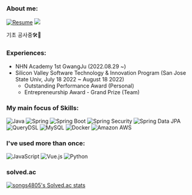 <!-- ### Hi there 👋
- I am a college student who is interested in backend development and majored in Computer Science.  
- I'm trying to make clean code and unit test.  
- And I focus on understanding object-oriented design and how the function works and the flow of the function, not just implementing the function.
- I enjoy reading software technical books to broaden my horizons.
-->
### About me:
[![Resume](https://img.shields.io/badge/Resume-000000?style=flat-square&logo=Notion&logoColor=white)](https://harmless-colossus-e1e.notion.site/b298b0dc13cd45959d81b5445feb3467)
<a href="https://velog.io/@songs4805"><img src="https://img.shields.io/badge/Blog-11B48A?style=flat-square&logo=Vimeo&logoColor=white&link=https://velog.io/@songs4805"/></a>

기초 공사중🛠🚧
<!--기능 구현 위주의 개발이 아닌 학부 과정에서 쌓아온 탄탄한 CS 지식과 함께 핵심 원리를 이해하며 만드는 올바른 객체지향 설계와 효율적인 단위 테스트 작성에 노력하는 Backend Developer 입니다.-->

### Experiences:
- NHN Academy 1st GwangJu (2022.08.29 ~)
- Silicon Valley Software Technology & Innovation Program (San Jose State Univ, July 18 2022 ~ August 18 2022)
  - Outstanding Performance Award (Personal)
  - Entrepreneurship Award - Grand Prize (Team)

### My main focus of Skills:

![Java](https://img.shields.io/badge/Java-007396?style=flat-square&logo=Java)
![Spring](https://img.shields.io/badge/Spring-6DB33F?style=flat-square&logo=spring&logoColor=white)
![Spring Boot](http://img.shields.io/badge/SpringBoot-6DB33F?style=flat-square&logo=SpringBoot&logoColor=white)
![Spring Security](https://img.shields.io/static/v1?style=flat-square&message=Spring+Security&color=6DB33F&logo=Spring+Security&logoColor=FFFFFF&label=)
![Spring Data JPA](http://img.shields.io/badge/SpringDataJPA-59666C?style=flat-square&logo=Hibernate&logoColor=white)
![QueryDSL](http://img.shields.io/badge/QueryDSL-4479A1?style=flat-square&logo=Hibernate&logoColor=white)
![MySQL](http://img.shields.io/badge/MySQL-4479A1?style=flat-square&logo=MySQL&logoColor=white)
![Docker](http://img.shields.io/badge/Docker-2496ED?style=flat-square&logo=Docker&logoColor=white)
![Amazon AWS](http://img.shields.io/badge/AmazonAWS-232F3E?style=flat-square&logo=AmazonAWS)

### I've used more than once:
![JavaScript](http://img.shields.io/badge/JavaScript-F7DF1E?style=flat-square&logo=JavaScript&logoColor=white)
![Vue.js](http://img.shields.io/badge/Vue.js-4FC88D?style=flat-square&logo=Vue.js&logoColor=white)
![Python](http://img.shields.io/badge/Python-3776AB?style=flat-square&logo=Python&logoColor=white)

<!--
### I'm currently learning:
![Kotlin](http://img.shields.io/badge/Kotlin-7F52FF?style=flat-square&logo=Kotlin&logoColor=white)
![Spring Cloud](http://img.shields.io/badge/SpringCloud-6DB33F?style=flat-square&logo=Spring&logoColor=white)
-->

### solved.ac
[![songs4805's Solved.ac stats](http://mazassumnida.wtf/api/v2/generate_badge?boj=songs4805)](https://solved.ac/songs4805/)


<!--
**alanhakhyeonsong/alanhakhyeonsong** is a ✨ _special_ ✨ repository because its `README.md` (this file) appears on your GitHub profile.

Here are some ideas to get you started:

- 🔭 I’m currently working on ...
- 🌱 I’m currently learning ...
- 👯 I’m looking to collaborate on ...
- 🤔 I’m looking for help with ...
- 💬 Ask me about ...
- 📫 How to reach me: ...
- 😄 Pronouns: ...
- ⚡ Fun fact: ...
-->

